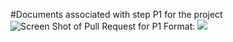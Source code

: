 #Documents associated with step P1 for the project
![Screen Shot of Pull Request for P1](/P1PullRequest.png)
Format: ![](/P1PullRequest.png)
